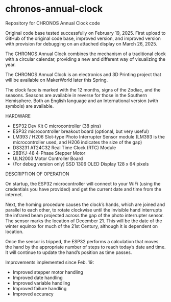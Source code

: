 # chronos-annual-clock
Repository for CHRONOS Annual Clock code

Original code base tested successfully on February 19, 2025. First upload to GitHub of the original code base, improved version, and improved version with provision for debugging on an attached display on March 26, 2025.

The CHRONOS Annual Clock combines the mechanism of a traditional clock with a circular calendar, providing a new and different way of visualizing the year. 

The CHRONOS Annual Clock is an electronics and 3D Printing project that will be available on MakerWorld later this Spring.

The clock face is marked with the 12 months, signs of the Zodiac, and the seasons. Seasons are available in reverse for those in the Southern Hemisphere. Both an English language and an International version (with symbols) are available.

HARDWARE
- ESP32 Dev Kit C microcontroller (38 pins)
- ESP32 microcontroller breakout board (optional, but very useful)
- LM393 / H206 Slot-type Photo Interrupter Sensor module (LM393 is the microcontroller used, and H206 indicates the size of the gap)
- DS3231 AT24C32 Real Time Clock (RTC) Module
- 28BYJ-48 4-Phase Stepper Motor
- ULN2003 Motor Controller Board
- (For debug version only) SSD 1306 OLED Display 128 x 64 pixels

DESCRIPTION OF OPERATION

On startup, the ESP32 microcontroller will connect to your WiFi (using the credentials you have provided) and get the current date and time from the internet. 

Next, the homing procedure causes the clock’s hands, which are joined and parallel to each other, to rotate clockwise until the invisible hand interrupts the infrared beam projected across the gap of the photo interrupter sensor. The sensor marks the location of December 21. This will be the date of the winter equinox for much of the 21st Century, although it is dependent on location. 

Once the sensor is tripped, the ESP32 performs a calculation that moves the hand by the appropriate number of steps to reach today’s date and time. It will continue to update the hand’s position as time passes.

Improvements implemented since Feb. 19:

- Improved stepper motor handling
- Improved date handling
- Improved variable handling
- Improved failure handling
- Improved accuracy
